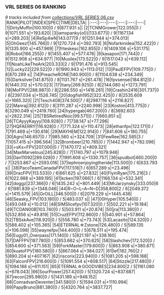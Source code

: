 ### VRL SERIES 06 RANKING
*9 tracks included from [collections/VRL SERIES 06.csv](/collections/VRL%20SERIES%2006.csv)*
|RANK|PILOT|INDEX|SPEC|TIME|DELTA|
|:---:|:---|:---:|:---:|:---:|---:|
|1|DirtyMuffin|100.100|0 / 9|877.931 s||
|2|TCNMGrower|122.055|0 / 9|1071.551 s|+193.620|
|3|iamspanky{o0}|133.677|0 / 9|1167.134 s|+289.203|
|4|ReSp4wN|143.077|9 / 9|1251.944 s|+374.013|
|5|OhGeez!|145.766|0 / 9|1270.724 s|+392.793|
|6|Nofarkinidea|152.422|0 / 9|1335.900 s|+457.969|
|7|frteskesc|162.855|0 / 9|1409.106 s|+531.175|
|8|Robot|166.255|0 / 9|1455.407 s|+577.476|
|9|kasapon|171.744|0 / 9|1512.908 s|+634.977|
|10|Musilex|173.522|0 / 9|1517.043 s|+639.112|
|11|NoahLikeTheArk|203.333|2 / 9|1791.476 s|+913.545|
|12|Lucky22|229.522|0 / 9|1990.943 s|+1113.012|
|13|PaulEFPV|109.775|0 / 8|870.289 s||
|14|PreacheRONE|140.900|0 / 8|1104.638 s|+234.349|
|15|Darksilver|141.875|0 / 8|1131.767 s|+261.478|
|16|fpvsensei|184.812|0 / 8|1440.312 s|+570.023|
|17|Itany|269.925|0 / 8|2144.080 s|+1273.791|
|18|MoFPV!|288.987|0 / 8|2286.550 s|+1416.261|
|19|Crashin2416|301.737|0 / 8|2397.034 s|+1526.745|
|20|dogfish1952|322.425|0 / 8|2535.609 s|+1665.320|
|21|Tesch408|374.500|7 / 8|2987.116 s|+2116.827|
|22|Manraj|392.612|0 / 8|3111.287 s|+2240.998|
|23|Koston|413.775|0 / 8|3290.049 s|+2419.760|
|24|hypergab|467.200|0 / 8|3692.603 s|+2822.314|
|25|TBSRetiredNoic|99.571|0 / 7|660.851 s||
|26|TCAyyyKayyy|108.928|0 / 7|738.147 s|+77.296|
|27|HQFAERRY|116.928|0 / 7|771.324 s|+110.473|
|28|ethanfpv|122.171|0 / 7|791.469 s|+130.618|
|29|MAYHEM|122.914|0 / 7|841.606 s|+180.755|
|30|Agro|146.657|0 / 7|985.560 s|+324.709|
|31|FewRee|162.585|3 / 7|1057.415 s|+396.564|
|32|Brombeer|210.785|0 / 7|1442.947 s|+782.096|
|33|=sKs=FPV|207.000|0 / 7|1470.172 s|+809.321|
|34|MaxMarvelous|245.828|0 / 7|1740.797 s|+1079.946|
|35|Dan11092|289.028|0 / 7|1991.608 s|+1330.757|
|36|spudbot|460.200|0 / 7|3253.867 s|+2593.016|
|37|lephroenjoyingtheride|113.500|0 / 6|633.793 s||
|38|PacoTeamCanadaFPV|117.516|1 / 6|657.289 s|+23.496|
|39|DracFPV|113.533|0 / 6|661.625 s|+27.832|
|40|FlyinRyan|175.216|3 / 6|1022.988 s|+389.195|
|41|kcken|197.066|1 / 6|1166.134 s|+532.341|
|42|doggz|237.366|0 / 6|1435.242 s|+801.449|
|43|MrJarzynsky|333.050|6 / 6|1981.839 s|+1348.046|
|44|R~O~L~A~N~D|358.800|2 / 6|2049.372 s|+1415.579|
|45|GrOiLL|346.500|0 / 6|2079.229 s|+1445.436|
|46|Seasky_FPV|103.180|0 / 5|483.037 s||
|47|00Hyper|105.540|0 / 5|493.049 s|+10.012|
|48|SIMSlicefpv|107.320|0 / 5|502.221 s|+19.184|
|49|TCDAN00B|103.740|0 / 5|503.911 s|+20.874|
|50|jra|113.380|0 / 5|532.856 s|+49.819|
|51|CruzEFPV|112.860|0 / 5|540.901 s|+57.864|
|52|TBSskAve|118.920|0 / 5|556.780 s|+73.743|
|53|Lacasito|124.320|0 / 5|588.402 s|+105.365|
|54|ETERNAL☆Zstone|126.480|0 / 5|589.135 s|+106.098|
|55|waynefpv|144.400|0 / 5|678.511 s|+195.474|
|56|Eugy01_Overpass|171.140|0 / 5|821.197 s|+338.160|
|57|DAFFPV|187.780|0 / 5|853.662 s|+370.625|
|58|Slashchev|172.520|0 / 5|854.600 s|+371.563|
|59|ForkMaster|179.600|0 / 5|863.908 s|+380.871|
|60|kuatoFPV|180.580|0 / 5|867.064 s|+384.027|
|61|lef|182.760|2 / 5|890.204 s|+407.167|
|62|riscorix|223.940|0 / 5|1081.205 s|+598.168|
|63|FalconFPV|216.600|0 / 5|1091.554 s|+608.517|
|64|Stizzle|217.480|0 / 5|1094.188 s|+611.151|
|65|ETERNAL☆GOODVIBES|234.800|2 / 5|1161.080 s|+678.043|
|66|SourPower|257.420|0 / 5|1320.724 s|+837.687|
|67|recon|295.980|0 / 5|1431.189 s|+948.152|
|68|ConradvanDeventer|341.580|0 / 5|1594.031 s|+1110.994|
|69|PapyBruno|881.380|0 / 5|4320.764 s|+3837.727|
